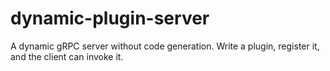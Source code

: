 # dynamic-plugin-server
A dynamic gRPC server without code generation. Write a plugin, register it, and the client can invoke it.
